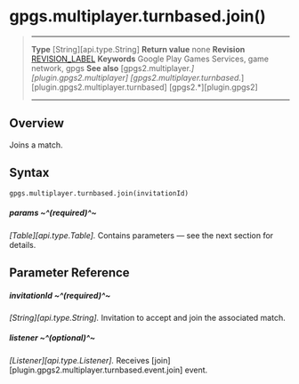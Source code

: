 # gpgs.multiplayer.turnbased.join()

> --------------------- ------------------------------------------------------------------------------------------
> __Type__              [String][api.type.String]
> __Return value__      none
> __Revision__          [REVISION_LABEL](REVISION_URL)
> __Keywords__          Google Play Games Services, game network, gpgs
> __See also__          [gpgs2.multiplayer.*][plugin.gpgs2.multiplayer]
>                       [gpgs2.multiplayer.turnbased.*][plugin.gpgs2.multiplayer.turnbased]
>                       [gpgs2.*][plugin.gpgs2]
> --------------------- ------------------------------------------------------------------------------------------

## Overview

Joins a match.

## Syntax

	gpgs.multiplayer.turnbased.join(invitationId)

##### params ~^(required)^~
_[Table][api.type.Table]._ Contains parameters — see the next section for details.

## Parameter Reference

##### invitationId ~^(required)^~
_[String][api.type.String]._ Invitation to accept and join the associated match.

##### listener ~^(optional)^~
_[Listener][api.type.Listener]._ Receives [join][plugin.gpgs2.multiplayer.turnbased.event.join] event.